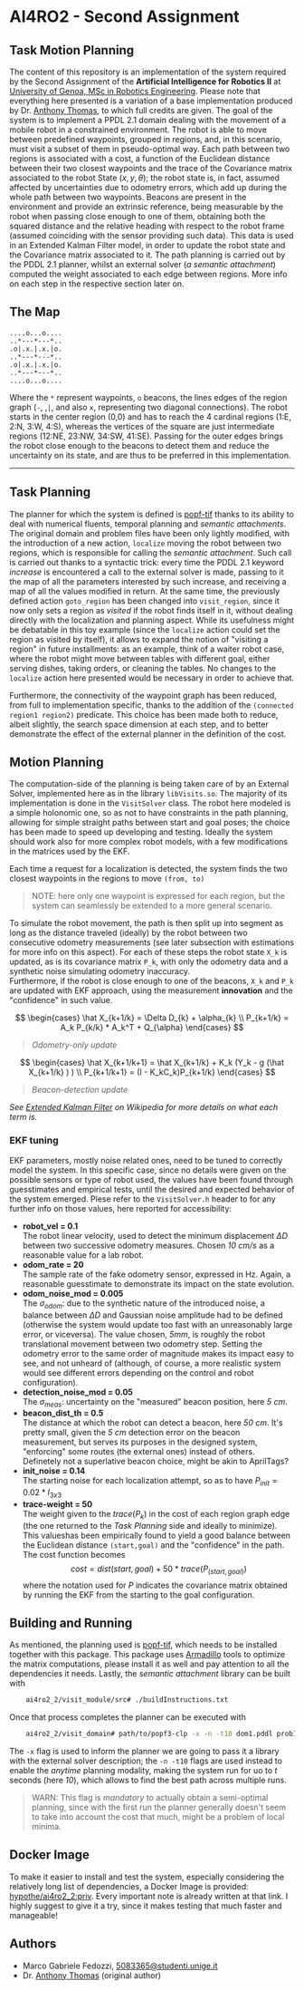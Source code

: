 # AI4RO2 - Second Assignment

## Task Motion Planning

The content of this repository is an implementation of the system required by the Second Assignment of the **Artificial Intelligence for Robotics II** at [University of Genoa, MSc in Robotics Engineering](https://courses.unige.it/10635). Please note that everything here presented is a variation of a base implementation produced by Dr. [Anthony Thomas](https://www.dibris.unige.it/thomas-antony), to which full credits are given.
The goal of the system is to implement a PPDL 2.1 domain dealing with the movement of a mobile robot in a constrained environment. The robot is able to move between predefined waypoints, grouped in regions, and, in this scenario, must visit a subset of them in pseudo-optimal way.
Each path between two regions is associated with a cost, a function of the Euclidean distance between their two closest waypoints and the trace of the Covariance matrix associated to the robot State ($x, y, \theta$); the robot state is, in fact, assumed affected by uncertainties due to odometry errors, which add up during the whole path between two waypoints. Beacons are present in the environment and provide an extrinsic reference, being measurable by the robot when passing close enough to one of them, obtaining both the squared distance and the relative heading with respect to the robot frame (assumed coinciding with the sensor providing such data). This data is used in an Extended Kalman Filter model, in order to update the robot state and the Covariance matrix associated to it.
The path planning is carried out by the PDDL 2.1 planner, whilst an external solver (*a semantic attachment*) computed the weight associated to each edge between regions.
More info on each step in the respective section later on.

## The Map
```
....o...o....  
..*---*---*..  
.o|.x.|.x.|o.  
..*---*---*..  
.o|.x.|.x.|o.  
..*---*---*..  
....o...o....  
```

Where the `*` represent waypoints, `o` beacons, the lines edges of the region graph (`-`, ,`|`, and also `x`, representing two diagonal connections).
The robot starts in the center region (0,0) and has to reach the 4 cardinal regions (1:E, 2:N, 3:W, 4:S), whereas the vertices of the square are just intermediate regions (12:NE, 23:NW, 34:SW, 41:SE).
Passing for the outer edges brings the robot close enough to the beacons to detect them and reduce the uncertainty on its state, and are thus to be preferred in this implementation.

---

## Task Planning

The planner for which the system is defined is [popf-tif](https://github.com/popftif/popf-tif) thanks to its ability to deal with numerical fluents, temporal planning and *semantic attachments*.
The original domain and problem files have been only lightly modified, with the introduction of a new action, `localize` moving the robot between two regions, which is responsible for calling the *semantic attachment*.
Such call is carried out thanks to a syntactic trick: every time the PDDL 2.1 keyword *increase* is encountered a call to the external solver is made, passing  to it the map of all the parameters interested by such increase, and receiving a map of all the values modified in return.
At the same time, the previously defined action `goto_region` has been changed into `visit_region`, since it now only sets a region as *visited* if the robot finds itself in it, without dealing directly with the localization and planning aspect. While its usefulness might be debatable in this toy example (since the `localize` action could set the region as visited by itself), it allows to expand the notion of "visiting a region" in future installments: as an example, think of a waiter robot case, where the robot might move between tables with different goal, either serving dishes, taking orders, or cleaning the tables. No changes to the `localize` action here presented would be necessary in order to achieve that.

Furthermore, the connectivity of the waypoint graph has been reduced, from full to implementation specific, thanks to the addition of the `(connected region1 region2)` predicate. This choice has been made both to reduce, albeit slightly, the search space dimension at each step, and to better demonstrate the effect of the external planner in the definition of the cost.

## Motion Planning

The computation-side of the planning is being taken care of by an External Solver, implemented here as in the library `libVisits.so`. The majority of its implementation is done in the `VisitSolver` class.
The robot here modeled is a simple holonomic one, so as not to have constraints in the path planning, allowing for simple straight paths between start and goal poses; the choice has been made to speed up developing and testing. Ideally the system should work also for more complex robot models, with a few modifications in the matrices used by the EKF.

Each time a request for a localization is detected, the system finds the two closest waypoints in the  regions to move `(from, to)` 

> NOTE: here only one waypoint is expressed for each region, but the system can seamlessly be extended to a more general scenario.
> 
To simulate the robot movement, the path is then split up into segment as long as the distance traveled (ideally) by the robot between two consecutive odometry measurements (see later subsection with estimations for more info on this aspect).
For each of these steps the robot state `X_k` is updated, as is its covariance matrix `P_k`, with only the odometry data and a synthetic noise simulating odometry inaccuracy.  
Furthermore, if the robot is close enough to one of the beacons, `X_k` and `P_k` are updated with EKF approach, using the measurement **innovation** and the "confidence" in such value.

$$
\begin{cases}
    \hat X_{k+1/k} = \Delta D_{k} + \alpha_{k} \\
    P_{k+1/k} = A_k P_{k/k} * A_k^T + Q_{\alpha}
\end{cases}
$$
> *Odometry-only update*


$$
\begin{cases}
    \hat X_{k+1/k+1} = \hat X_{k+1/k} + K_k (Y_k - g (\hat X_{k+1/k} ) ) \\
    P_{k+1/k+1} = (I - K_kC_k)P_{k+1/k}
\end{cases}
$$
> *Beacon-detection update*

*See [Extended Kalman Filter](https://en.wikipedia.org/wiki/Extended_Kalman_filter) on Wikipedia for more details on what each term is.* 

### EKF tuning

EKF parameters, mostly noise related ones, need to be  tuned to correctly model the system. In this specific case, since no details were given on the possible sensors or type of robot used, the values have been found through guesstimates and empirical tests, until the desired and expected behavior of the system emerged.
Plese refer to the `VisitSolver.h` header to for any further info on those values, here reported for accessibility:

- **robot_vel = 0.1**   
 The robot linear velocity, used to detect the minimum displacement $\Delta D$ between two successive odometry measures. Chosen *10 cm/s* as a reasonable value for a lab robot.
- **odom_rate = 20**  
 The sample rate of the fake odometry sensor, expressed in Hz. Again, a reasonable guesstimate to demonstrate its impact on the state evolution.
- **odom_noise_mod = 0.005**   
 The $\sigma_{odom}$: due to the synthetic nature of the introduced noise, a balance between $\Delta D$ and Gaussian noise amplitude had to be defined (otherwise the system would update too fast with an unreasonably large error, or viceversa). The value chosen, *5mm*, is roughly the robot translational movement between two odometry step. Setting the odometry error to the same order of magnitude makes its impact easy to see, and not unheard of (although, of course, a more realistic system would see different errors depending on the control and robot configuration).
 - **detection_noise_mod = 0.05**  
  The $\sigma_{meas}$: uncertainty on the "measured" beacon position, here *5 cm*.
- **beacon_dist_th = 0.5**  
 The distance at which the robot can detect a beacon, here *50 cm*. It's pretty small, given the *5 cm* detection error on the beacon measurement, but serves its purposes in the designed system, "enforcing" some routes (the external ones) instead of others. Definetely not a superlative beacon choice, might be akin to AprilTags?
- **init_noise = 0.14**   
 The starting noise for each localization attempt, so as to have $P_{init} = 0.02 * I_{3x3}$
- **trace-weight = 50**  
 The weight given to the $trace(P_k)$ in the cost of each region graph edge (the one returned to the *Task Planning* side and ideally to minimize). This valueshas been empirically found to yield a good balance between the Euclidean distance `(start,goal)` and the "confidence" in the path.  
 The cost function becomes
 $$
    cost = dist(start,goal) + 50*trace(P_{(start,goal)})
 $$
where the notation used for $P$ indicates the covariance matrix obtained by running the EKF from the starting to the goal configuration.

## Building and Running

As mentioned, the planning used is [popf-tif](https://github.com/popftif/popf-tif), which needs to be installed together with this package.
This package uses [Armadillo](http://arma.sourceforge.net/docs.html) tools to optimize the matrix computations, please install it as well and pay attention to all the dependencies it needs.
Lastly, the *semantic attachment* library can be built with

```bash
    ai4ro2_2/visit_module/src# ./buildInstructions.txt
```

Once that process completes the planner can be executed with

```bash
    ai4ro2_2/visit_domain# path/to/popf3-clp -x -n -t10 dom1.pddl prob1.pddl ../visits_module/build/libVisits.so region_poses
```
The `-x` flag is used to inform the planner we are going to pass it a library with the external solver description; the `-n -t10` flags are used instead to enable the *anytime* planning modality, making the system run for uo to *t* seconds (here *10*), which allows to find the best path across multiple runs.
> WARN: This flag is *mandatory* to actually obtain a semi-optimal planning, since with the first run the planner generally doesn't seem to take into account the cost that much, might be a problem of local minima.

## Docker Image

To make it easier to install and test the system, especially considering the relatively long list of dependencies, a Docker Image is provided: [hypothe/ai4ro2_2:priv](https://hub.docker.com/repository/docker/hypothe/ai4ro2_2).
Every important note is already written at that link. I highly suggest to give it a try, since it makes testing that much faster and manageable!

## Authors

- Marco Gabriele Fedozzi, 5083365@studenti.unige.it
- Dr. [Anthony Thomas](https://www.dibris.unige.it/thomas-antony) (original author)

